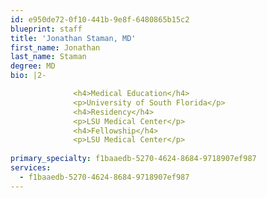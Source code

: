 ```yaml
---
id: e950de72-0f10-441b-9e8f-6480865b15c2
blueprint: staff
title: 'Jonathan Staman, MD'
first_name: Jonathan
last_name: Staman
degree: MD
bio: |2-

              <h4>Medical Education</h4>
              <p>University of South Florida</p>
              <h4>Residency</h4>
              <p>LSU Medical Center</p>
              <h4>Fellowship</h4>
              <p>LSU Medical Center</p>
          
primary_specialty: f1baaedb-5270-4624-8684-9718907ef987
services:
  - f1baaedb-5270-4624-8684-9718907ef987
---
```

